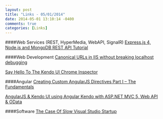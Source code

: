 ```yaml
---
layout: post
title: "Links - 05/01/2014"
date: 2014-05-01 13:10:14 -0400
comments: true
categories: [Links]
---
```


####Web Services (REST, HyperMedia, WebAPI, SignalR)
[Express.js 4, Node.js and MongoDB REST API Tutorial](http://webapplog.com/express-js-4-node-js-and-mongodb-rest-api-tutorial/)

####Web Development
[Canonical URLs in IIS without breaking localhost debugging](http://encosia.com/canonical-urls-iis-without-breaking-localhost-debugging)

[Say Hello To The Kendo UI Chrome Inspector](http://developer.telerik.com/products/say-hello-to-the-kendo-ui-chrome-inspector)

####Angular
[Creating Custom AngularJS Directives Part I – The Fundamentals](creating-custom-angularjs-directives-part-i-the-fundamentals)

[AngularJS & Kendo UI using Angular Kendo with ASP.NET MVC 5, Web API & OData](http://blog.longle.net/2014/05/01/angularjs-kendo-ui-using-angular-kendo-with-asp-net-mvc-5-web-api-odata/)

####Software
[The Case Of Slow Visual Studio Startup](http://geekswithblogs.net/akraus1/archive/2014/04/30/156156.aspx)
